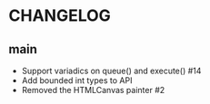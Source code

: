 CHANGELOG
=========

## main

- Support variadics on queue() and execute() #14
- Add bounded int types to API
- Removed the HTMLCanvas painter #2

